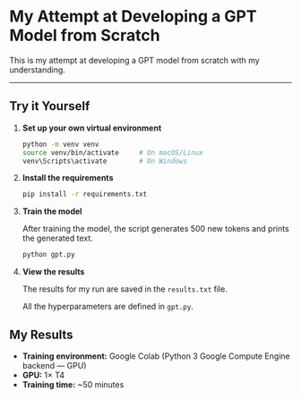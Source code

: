 # My Attempt at Developing a GPT Model from Scratch

This is my attempt at developing a GPT model from scratch with my understanding.

---

## Try it Yourself

1. **Set up your own virtual environment**  
   ```bash
   python -m venv venv
   source venv/bin/activate     # On macOS/Linux
   venv\Scripts\activate        # On Windows
   
2. **Install the requirements**  
   ```bash
   pip install -r requirements.txt

3. **Train the model** 

   After training the model, the script generates 500 new tokens and prints the generated text.
    ```bash
   python gpt.py

4. **View the results**
   
   The results for my run are saved in the `results.txt` file.
   
   All the hyperparameters are defined in `gpt.py`.

## My Results

- **Training environment:** Google Colab (Python 3 Google Compute Engine backend — GPU)
- **GPU:** 1× T4
- **Training time:** ~50 minutes